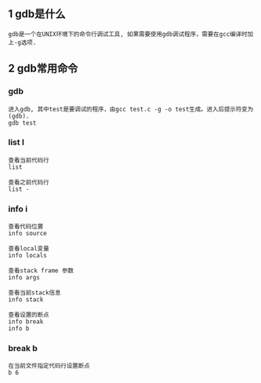 ## 1 gdb是什么

	gdb是一个在UNIX环境下的命令行调试工具, 如果需要使用gdb调试程序，需要在gcc编译时加上-g选项.

## 2 gdb常用命令

### gdb
	进入gdb, 其中test是要调试的程序，由gcc test.c -g -o test生成。进入后提示符变为(gdb). 
	gdb test

### list l
    查看当前代码行
    list

    查看之前代码行
    list -

### info i
    查看代码位置
    info source

    查看local变量
    info locals

    查看stack frame 参数
    info args

    查看当前stack信息
    info stack

	查看设置的断点
	info break
	info b

### break b
	在当前文件指定代码行设置断点
	b 6

### 
